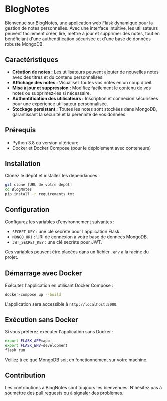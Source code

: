 # BlogNotes

Bienvenue sur BlogNotes, une application web Flask dynamique pour la gestion de notes personnelles. Avec une interface intuitive, les utilisateurs peuvent facilement créer, lire, mettre à jour et supprimer des notes, tout en bénéficiant d'une authentification sécurisée et d'une base de données robuste MongoDB.

## Caractéristiques

- **Création de notes :** Les utilisateurs peuvent ajouter de nouvelles notes avec des titres et du contenu personnalisés.
- **Affichage des notes :** Visualisez toutes vos notes en un coup d'œil.
- **Mise à jour et suppression :** Modifiez facilement le contenu de vos notes ou supprimez-les si nécessaire.
- **Authentification des utilisateurs :** Inscription et connexion sécurisées pour une expérience utilisateur personnalisée.
- **Stockage persistant :** Toutes les notes sont stockées dans MongoDB, garantissant la sécurité et la pérennité de vos données.

## Prérequis

- Python 3.8 ou version ultérieure
- Docker et Docker Compose (pour le déploiement avec conteneurs)

## Installation

Clonez le dépôt et installez les dépendances :

```bash
git clone [URL de votre dépôt]
cd BlogNotes
pip install -r requirements.txt
```

## Configuration

Configurez les variables d'environnement suivantes :

- `SECRET_KEY` : une clé secrète pour l'application Flask.
- `MONGO_URI` : URI de connexion à votre base de données MongoDB.
- `JWT_SECRET_KEY` : une clé secrète pour JWT.

Ces variables peuvent être placées dans un fichier `.env` à la racine du projet.

## Démarrage avec Docker

Exécutez l'application en utilisant Docker Compose :

```bash
docker-compose up --build
```

L'application sera accessible à `http://localhost:5000`.

## Exécution sans Docker

Si vous préférez exécuter l'application sans Docker :

```bash
export FLASK_APP=app
export FLASK_ENV=development
flask run
```

Veillez à ce que MongoDB soit en fonctionnement sur votre machine.

## Contribution

Les contributions à BlogNotes sont toujours les bienvenues. N'hésitez pas à soumettre des pull requests ou à signaler des problèmes.